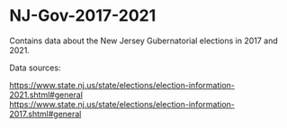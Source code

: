 # NJ-Gov-2017-2021

Contains data about the New Jersey Gubernatorial elections in 2017 and 2021.

Data sources:

https://www.state.nj.us/state/elections/election-information-2021.shtml#general  
https://www.state.nj.us/state/elections/election-information-2017.shtml#general
